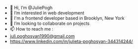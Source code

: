 - 👋 Hi, I’m @JuliePogh
- 👀 I’m interested in web development
- 🌱 I'm a frontend developer based in Brooklyn, New York
- 💞️ I’m looking to collaborate on projects
- 📫 How to reach me :
- juli.poghosyan1990@gmail.com
- https://www.linkedin.com/in/julieta-poghosyan-344314244/
<!---
JuliePogh/JuliePogh is a ✨ special ✨ repository because its `README.md` (this file) appears on your GitHub profile.
You can click the Preview link to take a look at your changes.
--->
